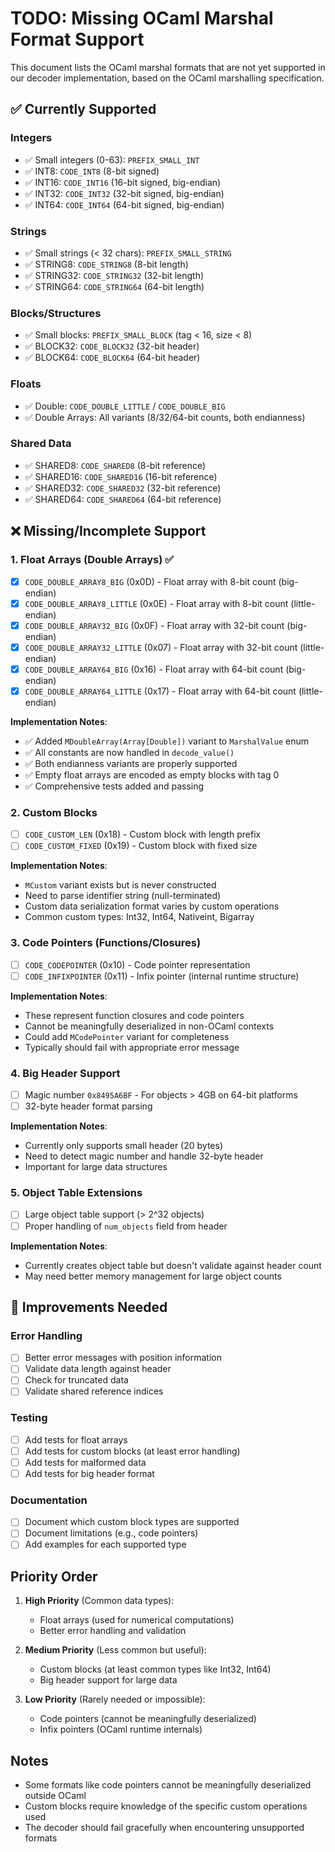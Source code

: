 # TODO: Missing OCaml Marshal Format Support

This document lists the OCaml marshal formats that are not yet supported in our decoder implementation, based on the OCaml marshalling specification.

## ✅ Currently Supported

### Integers
- ✅ Small integers (0-63): `PREFIX_SMALL_INT`
- ✅ INT8: `CODE_INT8` (8-bit signed)
- ✅ INT16: `CODE_INT16` (16-bit signed, big-endian)
- ✅ INT32: `CODE_INT32` (32-bit signed, big-endian)
- ✅ INT64: `CODE_INT64` (64-bit signed, big-endian)

### Strings
- ✅ Small strings (< 32 chars): `PREFIX_SMALL_STRING`
- ✅ STRING8: `CODE_STRING8` (8-bit length)
- ✅ STRING32: `CODE_STRING32` (32-bit length)
- ✅ STRING64: `CODE_STRING64` (64-bit length)

### Blocks/Structures
- ✅ Small blocks: `PREFIX_SMALL_BLOCK` (tag < 16, size < 8)
- ✅ BLOCK32: `CODE_BLOCK32` (32-bit header)
- ✅ BLOCK64: `CODE_BLOCK64` (64-bit header)

### Floats
- ✅ Double: `CODE_DOUBLE_LITTLE` / `CODE_DOUBLE_BIG`
- ✅ Double Arrays: All variants (8/32/64-bit counts, both endianness)

### Shared Data
- ✅ SHARED8: `CODE_SHARED8` (8-bit reference)
- ✅ SHARED16: `CODE_SHARED16` (16-bit reference)
- ✅ SHARED32: `CODE_SHARED32` (32-bit reference)
- ✅ SHARED64: `CODE_SHARED64` (64-bit reference)

## ❌ Missing/Incomplete Support

### 1. Float Arrays (Double Arrays) ✅
- [x] `CODE_DOUBLE_ARRAY8_BIG` (0x0D) - Float array with 8-bit count (big-endian)
- [x] `CODE_DOUBLE_ARRAY8_LITTLE` (0x0E) - Float array with 8-bit count (little-endian)
- [x] `CODE_DOUBLE_ARRAY32_BIG` (0x0F) - Float array with 32-bit count (big-endian)
- [x] `CODE_DOUBLE_ARRAY32_LITTLE` (0x07) - Float array with 32-bit count (little-endian)
- [x] `CODE_DOUBLE_ARRAY64_BIG` (0x16) - Float array with 64-bit count (big-endian)
- [x] `CODE_DOUBLE_ARRAY64_LITTLE` (0x17) - Float array with 64-bit count (little-endian)

**Implementation Notes**: 
- ✅ Added `MDoubleArray(Array[Double])` variant to `MarshalValue` enum
- ✅ All constants are now handled in `decode_value()`
- ✅ Both endianness variants are properly supported
- ✅ Empty float arrays are encoded as empty blocks with tag 0
- ✅ Comprehensive tests added and passing

### 2. Custom Blocks
- [ ] `CODE_CUSTOM_LEN` (0x18) - Custom block with length prefix
- [ ] `CODE_CUSTOM_FIXED` (0x19) - Custom block with fixed size

**Implementation Notes**:
- `MCustom` variant exists but is never constructed
- Need to parse identifier string (null-terminated)
- Custom data serialization format varies by custom operations
- Common custom types: Int32, Int64, Nativeint, Bigarray

### 3. Code Pointers (Functions/Closures)
- [ ] `CODE_CODEPOINTER` (0x10) - Code pointer representation
- [ ] `CODE_INFIXPOINTER` (0x11) - Infix pointer (internal runtime structure)

**Implementation Notes**:
- These represent function closures and code pointers
- Cannot be meaningfully deserialized in non-OCaml contexts
- Could add `MCodePointer` variant for completeness
- Typically should fail with appropriate error message

### 4. Big Header Support
- [ ] Magic number `0x8495A6BF` - For objects > 4GB on 64-bit platforms
- [ ] 32-byte header format parsing

**Implementation Notes**:
- Currently only supports small header (20 bytes)
- Need to detect magic number and handle 32-byte header
- Important for large data structures

### 5. Object Table Extensions
- [ ] Large object table support (> 2^32 objects)
- [ ] Proper handling of `num_objects` field from header

**Implementation Notes**:
- Currently creates object table but doesn't validate against header count
- May need better memory management for large object counts

## 🔧 Improvements Needed

### Error Handling
- [ ] Better error messages with position information
- [ ] Validate data length against header
- [ ] Check for truncated data
- [ ] Validate shared reference indices

### Testing
- [ ] Add tests for float arrays
- [ ] Add tests for custom blocks (at least error handling)
- [ ] Add tests for malformed data
- [ ] Add tests for big header format

### Documentation
- [ ] Document which custom block types are supported
- [ ] Document limitations (e.g., code pointers)
- [ ] Add examples for each supported type

## Priority Order

1. **High Priority** (Common data types):
   - Float arrays (used for numerical computations)
   - Better error handling and validation

2. **Medium Priority** (Less common but useful):
   - Custom blocks (at least common types like Int32, Int64)
   - Big header support for large data

3. **Low Priority** (Rarely needed or impossible):
   - Code pointers (cannot be meaningfully deserialized)
   - Infix pointers (OCaml runtime internals)

## Notes

- Some formats like code pointers cannot be meaningfully deserialized outside OCaml
- Custom blocks require knowledge of the specific custom operations used
- The decoder should fail gracefully when encountering unsupported formats
